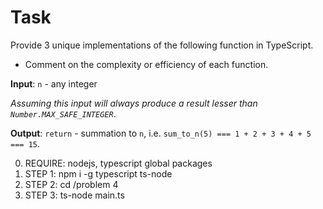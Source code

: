 <!-- PROBLEM 4 - Three ways to sum to n -->

# Task

Provide 3 unique implementations of the following function in TypeScript.

- Comment on the complexity or efficiency of each function.

**Input**: `n` - any integer

_Assuming this input will always produce a result lesser than `Number.MAX_SAFE_INTEGER`_.

**Output**: `return` - summation to `n`, i.e. `sum_to_n(5) === 1 + 2 + 3 + 4 + 5 === 15`.

<!-- HOW TO RUN -->

0. REQUIRE: nodejs, typescript global packages
1. STEP 1: npm i -g typescript ts-node
2. STEP 2: cd /problem 4
3. STEP 3: ts-node main.ts

